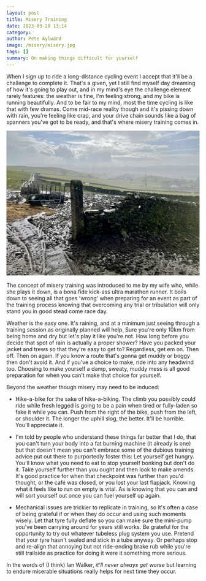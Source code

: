 ```yaml
---
layout: post
title: Misery Training
date: 2023-03-28 13:14
category: 
author: Pete Aylward
image: /misery/misery.jpg
tags: []
summary: On making things difficult for yourself
---
```


When I sign up to ride a long-distance cycling event I accept that it'll be a challenge to complete it. That's a given, yet I still find myself day dreaming of how it's going to play out, and in my mind's eye the challenge element rarely features: the weather is fine, I'm feeling strong, and my bike is running beautifully. And to be fair to my mind, most the time cycling is like that with few dramas. Come mid-race reality though and it's pissing down with rain, you're feeling like crap, and your drive chain sounds like a bag of spanners you've got to be ready, and that's where misery training comes in.

![muddy field with rain teaming down onto cattle feeder](/img/misery/misery01.jpg)

The concept of misery training was introduced to me by my wife who, while she plays it down, is a bona fide kick-ass ultra marathon runner. It boils down to seeing all that goes 'wrong' when preparing for an event as part of the training process knowing that overcoming any trial or tribulation will only stand you in good stead come race day.

Weather is the easy one. It's raining, and at a minimum just seeing through a training session as originally planned will help. Sure you're only 10km from being home and dry but let's play it like you're not. How long before you decide that spot of rain is actually a proper shower? Have you packed your jacket and trews so that they're easy to get to? Regardless, get em on. Then off. Then on again. If you know a route that's gonna get muddy or boggy then don't avoid it. And if you've a choice to make, ride into any headwind too. Choosing to make yourself a damp, sweaty, muddy mess is all good preparation for when you can't make that choice for yourself. 

Beyond the weather though misery may need to be induced:

 - Hike-a-bike for the sake of hike-a-biking. The climb you possibly could ride while fresh legged is going to be a pain when tired or fully-laden so fake it while you can. Push from the right of the bike, push from the left, or shoulder it. The longer the uphill slog, the better. It'll be horrible. You'll appreciate it.

 - I'm told by people who understand these things far better that I do, that you can't turn your body into a fat burning machine (it already is one) but that doesn't mean you can't embrace some of the dubious training advice put out there to purportedly foster this: Let yourself get hungry. You'll know what you need to eat to stop yourself bonking but don't do it. Take yourself further than you ought and then look to make amends. It's good practice for when that checkpoint was further than you'd thought, or the café was closed, or you lost your last flapjack. Knowing what it feels like to run on empty is vital. As is knowing that you can and will sort yourself out once you can fuel yourself up again.

 - Mechanical issues are trickier to replicate in training, so it's often a case of being grateful if or when they do occur and using such moments wisely. Let that tyre fully deflate so you can make sure the mini-pump you've been carrying around for years still works. Be grateful for the opportunity to try out whatever tubeless plug system you use. Pretend that your tyre hasn't sealed and stick in a tube anyway. Or perhaps stop and re-align that annoying but not ride-ending brake rub while you're still trailside as practice for doing it were it something more serious. 

In the words of (I think) Ian Walker, _it'll never always get worse_ but learning to endure miserable situations really helps for next time they occur. 
